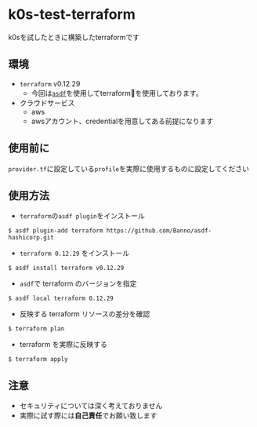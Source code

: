 # k0s-test-terraform
k0sを試したときに構築したterraformです

## 環境
- `terraform` v0.12.29
  - 今回は[`asdf`](https://github.com/asdf-vm/asdf)を使用してterraformを使用しております。
- クラウドサービス
  - aws
  - awsアカウント、credentialを用意してある前提になります

## 使用前に
`provider.tf`に設定している`profile`を実際に使用するものに設定してください

## 使用方法
- `terraform`の`asdf plugin`をインストール
```shell
$ asdf plugin-add terraform https://github.com/Banno/asdf-hashicorp.git
```

- `terraform 0.12.29` をインストール
```shell
$ asdf install terraform v0.12.29
```

- `asdf`で terraform のバージョンを指定
```shell
$ asdf local terraform 0.12.29
```

- 反映する terraform リソースの差分を確認
```shell
$ terraform plan
```

- terraform を実際に反映する
```shell
$ terraform apply
```

## 注意
- セキュリティについては深く考えておりません
- 実際に試す際には**自己責任**でお願い致します